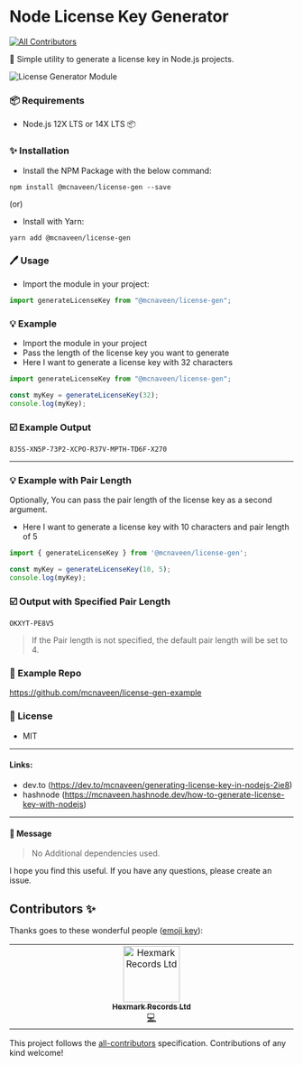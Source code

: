 # Node License Key Generator
<!-- ALL-CONTRIBUTORS-BADGE:START - Do not remove or modify this section -->
[![All Contributors](https://img.shields.io/badge/all_contributors-1-orange.svg?style=flat-square)](#contributors-)
<!-- ALL-CONTRIBUTORS-BADGE:END -->
:unicorn: Simple utility to generate a license key in Node.js projects.

![License Generator Module](https://github.com/mcnaveen/license-gen-example/workflows/Build/badge.svg)

### :package: Requirements
- Node.js 12X LTS or 14X LTS 📦

### :sparkles: Installation

- Install the NPM Package with the below command:
```
npm install @mcnaveen/license-gen --save
``` 

 (or)

- Install with Yarn:
```
yarn add @mcnaveen/license-gen
```

### :pen: Usage

- Import the module in your project:

```javascript
import generateLicenseKey from "@mcnaveen/license-gen";
```

### :bulb: Example

- Import the module in your project
- Pass the length of the license key you want to generate
- Here I want to generate a license key with 32 characters

```javascript
import generateLicenseKey from "@mcnaveen/license-gen";

const myKey = generateLicenseKey(32);
console.log(myKey);
```

### :ballot_box_with_check: Example Output
```
8J5S-XN5P-73P2-XCPO-R37V-MPTH-TD6F-X270
```
---

### :bulb: Example with Pair Length
Optionally, You can pass the pair length of the license key as a second argument.

- Here I want to generate a license key with 10 characters and pair length of 5

```javascript
import { generateLicenseKey } from '@mcnaveen/license-gen';

const myKey = generateLicenseKey(10, 5);
console.log(myKey);
```

### :ballot_box_with_check: Output with Specified Pair Length
```
OKXYT-PE8V5
```

> If the Pair length is not specified, the default pair length will be set to 4.

### :star2: Example Repo
https://github.com/mcnaveen/license-gen-example

### :book: License
- MIT

----

#### Links:
- dev.to (https://dev.to/mcnaveen/generating-license-key-in-nodejs-2ie8)
- hashnode (https://mcnaveen.hashnode.dev/how-to-generate-license-key-with-nodejs)

---

#### :green_heart: Message

> No Additional dependencies used.

I hope you find this useful. If you have any questions, please create an issue.

## Contributors ✨

Thanks goes to these wonderful people ([emoji key](https://allcontributors.org/docs/en/emoji-key)):

<!-- ALL-CONTRIBUTORS-LIST:START - Do not remove or modify this section -->
<!-- prettier-ignore-start -->
<!-- markdownlint-disable -->
<table>
  <tbody>
    <tr>
      <td align="center" valign="top" width="14.28%"><a href="https://hexmarkrecords.com"><img src="https://avatars.githubusercontent.com/u/63052259?v=4?s=100" width="100px;" alt="Hexmark Records Ltd"/><br /><sub><b>Hexmark Records Ltd</b></sub></a><br /><a href="https://github.com/mcnaveen/license-gen/commits?author=hexmarkrecords" title="Code">💻</a></td>
    </tr>
  </tbody>
</table>

<!-- markdownlint-restore -->
<!-- prettier-ignore-end -->

<!-- ALL-CONTRIBUTORS-LIST:END -->

This project follows the [all-contributors](https://github.com/all-contributors/all-contributors) specification. Contributions of any kind welcome!